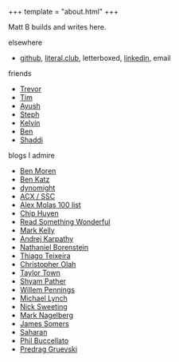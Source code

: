 +++
template = "about.html"
+++

Matt B builds and writes here.

elsewhere
- [github](https://github.com/yosemitebandit),
[literal.club](https://literal.club/@oakmachine),
letterboxed,
[linkedin](https://linkedin.com/in/mab43),
email

friends
- [Trevor](http://trevorshp.com)
- [Tim](https://www.mirrorofimagination.com/)
- [Ayush](http://ayushdubey.com/)
- [Steph](https://www.stephjang.com/)
- [Kelvin](https://www.kelvinguu.com/)
- [Ben](https://benjaminreinhardt.com/)
- [Shaddi](https://www.shaddih.com/)

blogs I admire
- [Ben Moren](https://benmoren.com)
- [Ben Katz](https://build-its-inprogress.blogspot.com/search/label/Pendulum)
- [dynomight](https://dynomight.net/)
- [ACX / SSC](https://slatestarcodex.com/2014/09/30/i-can-tolerate-anything-except-the-outgroup/)
- [Alex Molas 100 list](https://www.alexmolas.com/100-list)
- [Chip Huyen](https://huyenchip.com/blog/)
- [Read Something Wonderful](https://readsomethingwonderful.com/p/189/a-sense-of-where-you-are)
- [Mark Kelly](http://www.markrkelly.com/Blog/)
- [Andrej Karpathy](https://karpathy.medium.com/software-2-0-a64152b37c35)
- [Nathaniel Borenstein](https://guppylake.com/)
- [Thiago Teixeira](https://thiagot.com/index.html)
- [Christopher Olah](https://colah.github.io/posts/2015-09-Visual-Information/)
- [Taylor Town](https://taylor.town/)
- [Shyam Pather](https://shyam.blog/posts/beyond-self-attention/)
- [Willem Pennings](https://willempennings.nl/balancing-cube/)
- [Michael Lynch](https://mtlynch.io)
- [Nick Sweeting](https://sweeting.me/)
- [Mark Nagelberg](https://www.marknagelberg.com/)
- [James Somers](https://jsomers.net/)
- [Saharan](https://oimo.io)
- [Phil Buccellato](https://www.saucesandwich.com/)
- [Predrag Gruevski](https://predr.ag/blog)
